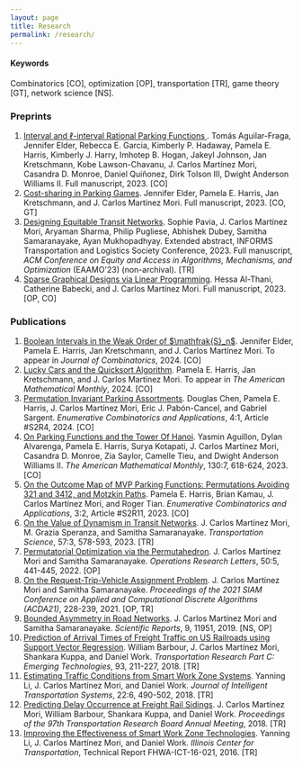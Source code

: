 ```yaml
---
layout: page
title: Research
permalink: /research/
---
```


#### Keywords

Combinatorics [CO], optimization [OP], transportation [TR], game theory [GT], network science [NS].

### Preprints

<ol>
	<li>
		<a href="https://arxiv.org/abs/2311.14055">Interval and ℓ-interval Rational Parking Functions </a>.
		Tomás Aguilar-Fraga, Jennifer Elder, Rebecca E. Garcia, Kimberly P. Hadaway, Pamela E. Harris, Kimberly J. Harry, Imhotep B. Hogan, Jakeyl Johnson, Jan Kretschmann, Kobe Lawson-Chavanu, J. Carlos Martínez Mori, Casandra D. Monroe, Daniel Quiñonez, Dirk Tolson III, Dwight Anderson Williams II.
		Full manuscript, 2023.
		[CO]
  	</li>
	<li>
		<a href="https://arxiv.org/abs/2309.12265">Cost-sharing in Parking Games</a>.
		Jennifer Elder, Pamela E. Harris, Jan Kretschmann, and J. Carlos Martínez Mori.
		Full manuscript, 2023.
		[CO, GT]
  	</li>
	<li>
		<a href="https://arxiv.org/abs/2212.12007">Designing Equitable Transit Networks</a>. 
		Sophie Pavia, J. Carlos Martínez Mori, Aryaman Sharma, Philip Pugliese, Abhishek Dubey, Samitha Samaranayake, Ayan Mukhopadhyay. Extended abstract, INFORMS Transportation and Logistics Society Conference, 2023. 
		Full manuscript, <i>ACM Conference on Equity and Access in Algorithms, Mechanisms, and Optimization</i> (EAAMO'23) (non-archival).
		[TR]
	</li>
	<li>
		<a href="https://arxiv.org/abs/2309.00765"> Sparse Graphical Designs via Linear Programming</a>. 
		Hessa Al-Thani, Catherine Babecki, and J. Carlos Martínez Mori.
		Full manuscript, 2023. 
		[OP, CO]
	</li>
</ol>


### Publications

<ol>
	<li>
		<a href="https://arxiv.org/abs/2309.12265">Boolean Intervals in the Weak Order of $\mathfrak{S}_n$</a>.
		Jennifer Elder, Pamela E. Harris, Jan Kretschmann, and J. Carlos Martínez Mori.
		To appear in <i>Journal of Combinatorics</i>, 2024.
		[CO]
  	</li>
	<li>
		<a href="https://arxiv.org/abs/2306.13065">Lucky Cars and the Quicksort Algorithm</a>. 
		Pamela E. Harris, Jan Kretschmann, and J. Carlos Martínez Mori.
		To appear in <i>The American Mathematical Monthly</i>, 2024.
		[CO]
	</li>
	<li>
		<a href="https://doi.org/10.54550/ECA2024V4S1R4">Permutation Invariant Parking Assortments</a>.
		Douglas Chen, Pamela E. Harris, J. Carlos Martínez Mori, Eric J. Pabón-Cancel, and Gabriel Sargent.
		<i>Enumerative Combinatorics and Applications</i>, 4:1, Article #S2R4, 2024.
  		[CO]
	</li>
	<li>
		<a href="https://doi.org/10.1080/00029890.2023.2206311">On Parking Functions and the Tower Of Hanoi</a>.
		Yasmin Aguillon, Dylan Alvarenga, Pamela E. Harris, Surya Kotapati, J. Carlos Martínez Mori, Casandra D. Monroe, Zia Saylor, Camelle Tieu, and Dwight Anderson Williams II.
		<i>The American Mathematical Monthly</i>, 130:7, 618-624, 2023.
  		[CO]
	</li>
 	<li>
		<a href="https://doi.org/10.54550/ECA2023V3S2R11">On the Outcome Map of MVP Parking Functions: Permutations Avoiding 321 and 3412, and Motzkin Paths</a>.
		Pamela E. Harris, Brian Kamau, J. Carlos Martínez Mori, and Roger Tian.
		<i>Enumerative Combinatorics and Applications</i>, 3:2, Article #S2R11, 2023.
  		[CO]
    	</li>
	<li>
		<a href="https://doi.org/10.1287/trsc.2022.1193">On the Value of Dynamism in Transit Networks</a>.
		J. Carlos Martínez Mori, M. Grazia Speranza, and Samitha Samaranayake.
		<i>Transportation Science</i>, 57:3, 578-593, 2023.
  		[TR]
	</li>
	<li>
		<a href="https://doi.org/10.1016/j.orl.2022.06.008">Permutatorial Optimization via the Permutahedron</a>. 
		J. Carlos Martínez Mori and Samitha Samaranayake.
		<i>Operations Research Letters</i>, 50:5, 441-445, 2022. 
		[OP]
	</li>
	<li>
		<a href="https://doi.org/10.1137/1.9781611976830.21">On the Request-Trip-Vehicle Assignment Problem</a>. 
		J. Carlos Martínez Mori and Samitha Samaranayake. 
		<i>Proceedings of the 2021 SIAM Conference on Applied and Computational Discrete Algorithms (ACDA21)</i>, 228-239, 2021.
		[OP, TR]
	</li>
 	<li>
		<a href="https://doi.org/10.1038/s41598-019-48463-z">Bounded Asymmetry in Road Networks</a>.
		J. Carlos Martínez Mori and Samitha Samaranayake. 
		<i>Scientific Reports</i>, 9, 11951, 2019.
  		[NS, OP]
	</li>
	<li>
		<a href="https://doi.org/10.1016/j.trc.2018.05.019">Prediction of Arrival Times of Freight Traffic on US Railroads using Support Vector Regression</a>. 
		William Barbour, J. Carlos Martínez Mori, Shankara Kuppa, and Daniel Work.
		<i>Transportation Research Part C: Emerging Technologies</i>, 93, 211-227, 2018.
  		[TR]
	</li>
	<li>
		<a href="https://doi.org/10.1080/15472450.2018.1438274">Estimating Traffic Conditions from Smart Work Zone Systems</a>.
		Yanning Li, J. Carlos Martínez Mori, and Daniel Work.
		<i>Journal of Intelligent Transportation Systems</i>, 22:6, 490-502, 2018.
  		[TR]
	</li>
	<li>
		<a href="https://trid.trb.org/view/1496714">Predicting Delay Occurrence at Freight Rail Sidings</a>.
		J. Carlos Martínez Mori, William Barbour, Shankara Kuppa, and Daniel Work.
		<i>Proceedings of the 97th Transportation Research Board Annual Meeting</i>, 2018.
  		[TR]
	</li>
	<li>
		<a href="https://apps.ict.illinois.edu/projects/getfile.asp?id=5074">Improving the Effectiveness of Smart Work Zone Technologies</a>.
		Yanning Li, J. Carlos Martínez Mori, and Daniel Work.
		<i>Illinois Center for Transportation</i>, Technical Report FHWA-ICT-16-021, 2016.
  		[TR]
	</li>
</ol>
